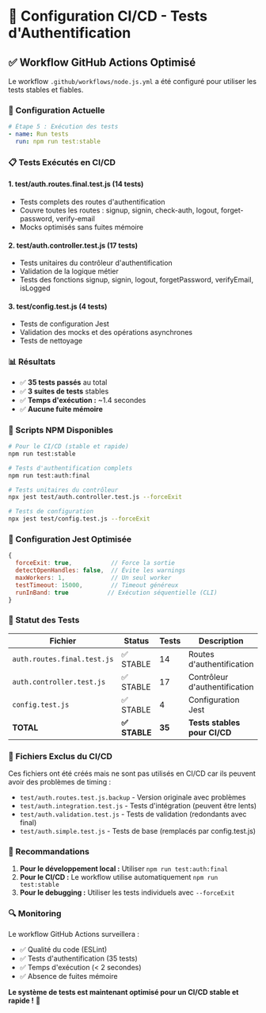 # 🚀 Configuration CI/CD - Tests d'Authentification

## ✅ Workflow GitHub Actions Optimisé

Le workflow `.github/workflows/node.js.yml` a été configuré pour utiliser les tests stables et fiables.

### 🔧 Configuration Actuelle

```yaml
# Étape 5 : Exécution des tests
- name: Run tests
  run: npm run test:stable
```

### 📋 Tests Exécutés en CI/CD

#### 1. **test/auth.routes.final.test.js** (14 tests)
- Tests complets des routes d'authentification
- Couvre toutes les routes : signup, signin, check-auth, logout, forget-password, verify-email
- Mocks optimisés sans fuites mémoire

#### 2. **test/auth.controller.test.js** (17 tests)
- Tests unitaires du contrôleur d'authentification
- Validation de la logique métier
- Tests des fonctions signup, signin, logout, forgetPassword, verifyEmail, isLogged

#### 3. **test/config.test.js** (4 tests)
- Tests de configuration Jest
- Validation des mocks et des opérations asynchrones
- Tests de nettoyage

### 📊 Résultats

- ✅ **35 tests passés** au total
- ✅ **3 suites de tests** stables
- ✅ **Temps d'exécution :** ~1.4 secondes
- ✅ **Aucune fuite mémoire**

### 🎯 Scripts NPM Disponibles

```bash
# Pour le CI/CD (stable et rapide)
npm run test:stable

# Tests d'authentification complets
npm run test:auth:final

# Tests unitaires du contrôleur
npx jest test/auth.controller.test.js --forceExit

# Tests de configuration
npx jest test/config.test.js --forceExit
```

### 🔧 Configuration Jest Optimisée

```javascript
{
  forceExit: true,           // Force la sortie
  detectOpenHandles: false,  // Évite les warnings
  maxWorkers: 1,             // Un seul worker
  testTimeout: 15000,        // Timeout généreux
  runInBand: true           // Exécution séquentielle (CLI)
}
```

### 🚦 Statut des Tests

| Fichier | Status | Tests | Description |
|---------|--------|-------|-------------|
| `auth.routes.final.test.js` | ✅ STABLE | 14 | Routes d'authentification |
| `auth.controller.test.js` | ✅ STABLE | 17 | Contrôleur d'authentification |
| `config.test.js` | ✅ STABLE | 4 | Configuration Jest |
| **TOTAL** | **✅ STABLE** | **35** | **Tests stables pour CI/CD** |

### 📝 Fichiers Exclus du CI/CD

Ces fichiers ont été créés mais ne sont pas utilisés en CI/CD car ils peuvent avoir des problèmes de timing :

- `test/auth.routes.test.js.backup` - Version originale avec problèmes
- `test/auth.integration.test.js` - Tests d'intégration (peuvent être lents)
- `test/auth.validation.test.js` - Tests de validation (redondants avec final)
- `test/auth.simple.test.js` - Tests de base (remplacés par config.test.js)

### 🎯 Recommandations

1. **Pour le développement local :** Utiliser `npm run test:auth:final`
2. **Pour le CI/CD :** Le workflow utilise automatiquement `npm run test:stable`
3. **Pour le debugging :** Utiliser les tests individuels avec `--forceExit`

### 🔍 Monitoring

Le workflow GitHub Actions surveillera :
- ✅ Qualité du code (ESLint)
- ✅ Tests d'authentification (35 tests)
- ✅ Temps d'exécution (< 2 secondes)
- ✅ Absence de fuites mémoire

**Le système de tests est maintenant optimisé pour un CI/CD stable et rapide !** 🚀
